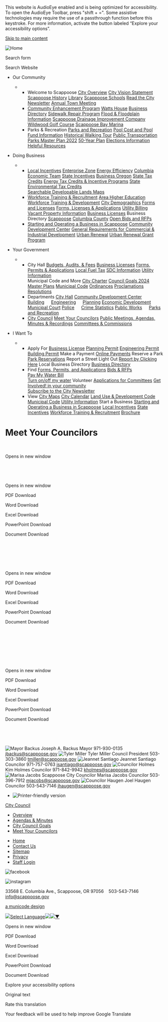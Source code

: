 This website is AudioEye enabled and is being optimized for accessibility. To open the AudioEye Toolbar, press "shift + =". Some assistive technologies may require the use of a passthrough function before this keystroke. For more information, activate the button labeled “Explore your accessibility options”.

[Skip to main content](https://www.scappoose.gov/citycouncil/page/meet-your-councilors/)

![Home](https://www.scappoose.gov/sites/all/themes/aha_compass/logo.png)

Search form

Search Website

- Our Community
  
  - - Welcome to Scappoose [City Overview](https://www.scappoose.gov/community) [City Vision Statement](https://www.scappoose.gov/community/page/city-vision-statement) [Scappoose History](https://www.scappoose.gov/community/page/scappoose-history) [Library](https://www.scappooselibrary.org) [Scappoose Schools](https://www.scappoosek12.org) [Read the City Newsletter](https://www.scappoose.gov/cityhall/page/city-newsletter) [Annual Town Meeting](https://www.scappoose.gov/community/page/annual-town-meeting)
    - [Community Enhancement Program](https://www.scappoose.gov/cityhall/page/community-enhancement-program) [Watts House](https://www.scappoose.gov/community/page/watts-house) [Business Directory](https://www.scappoose.gov/business-directory) [Sidewalk Repair Program](https://www.scappoose.gov/node/17411) [Flood &amp; Floodplain Information](https://www.scappoose.gov/planning/page/flood-floodplain-information) [Scappoose Drainage Improvement Company](https://www.scappoose.gov/engineering/page/scappoose-drainage-improvement-company) [Wildwood Golf Course](https://wildwoodgolf.com) [Scappoose Bay Marina](https://www.portofcolumbiacounty.org/recreation/page/scappoose-bay-marine-%20%0A%20%20%20%20%20%20%20%20%20%20%20%20%20%20park)
    - Parks &amp; Recreation [Parks and Recreation](https://www.scappoose.gov/parksrec) [Pool Cost and Pool Fund Information](https://www.scappoose.gov/community/page/pool-cost-and-pool-fund-information) [Historical Walking Tour](https://www.scappoose.gov/cityhall/page/city-scappoose-historical-walking-tour) [Public Transportation](https://www.nworegontransit.org/agencies/columbia-county-rider) [Parks Master Plan 2022](https://www.scappoose.gov/parksrec/page/parks-master-plan-update-2022-2023) [50-Year Plan](https://www.scappoose.gov/vision) [Elections Information](https://www.scappoose.gov/cityhall/page/elections-information) [Helpful Resources](https://www.scappoose.gov/community/page/helpful-resources-community)
- Doing Business
  
  - - [Local Incentives](https://www.scappoose.gov/ed/page/local-incentives) [Enterprise Zone](https://www.scappoose.gov/ed/page/enterprise-zone) [Energy Efficiency](https://www.scappoose.gov/ed/page/energy-efficiency) [Columbia Economic Team](https://www.scappoose.gov/ed/page/columbia-economic-team) [State Incentives](https://www.scappoose.gov/ed/page/state-incentives) [Business Oregon](https://www.scappoose.gov/ed/page/business-oregon) [State Tax Credits](https://www.scappoose.gov/ed/page/state-tax-credits) [Energy Tax Credits &amp; Incentive Programs](https://www.oregon.gov/energy/Incentives/Pages/default.aspx) [State Environmental Tax Credits](https://www.scappoose.gov/ed/page/state-environmental-tax-credits)  
      [Searchable Developable Lands Maps](https://columbiaeconomicteam.com/searchable-maps)
    - [Workforce Training &amp; Recruitment](https://www.scappoose.gov/ed/page/workforce-training-and-recruitment) [Area Higher Education](https://www.scappoose.gov/ed/page/area-higher-education) [Workforce Training &amp; Development](https://www.scappoose.gov/ed/page/workforce-training-and-development) [City Demographics](https://www.scappoose.gov/ed/page/city-demographics) [Forms and Licenses](https://www.scappoose.gov/building/page/forms-and-licenses) [Forms, Licenses &amp; Applications](https://www.scappoose.gov/forms) [Utility Billing](https://www.scappoose.gov/cityhall/page/utility-information) [Vacant Property Information](https://www.scappoose.gov/building/page/vacant-property-information) [Business Licenses](https://www.scappoose.gov/cityhall/page/business-licenses) Business Directory [Scappoose](https://www.scappoose.gov/business-directory) [Columbia County](https://keepitlocalcc.com) [Open Bids and RFPs](https://www.scappoose.gov/rfps)
    - [Starting and Operating a Business in Scappoose](https://www.scappoose.gov/ed/page/starting-and-operating-business-scappoose) [Community Development Center](https://www.scappoose.gov/cdc) [General Requirements for Commercial &amp; Industrial Development](https://www.scappoose.gov/planning/page/general-requirements-commercial-industrial-development) [Urban Renewal](https://www.scappoose.gov/ed/page/urban-renewal) [Urban Renewal Grant Program](https://www.scappoose.gov/ed/page/scappoose-urban-renewal-grant-program)
- Your Government
  
  - - City Hall [Budgets, Audits, &amp; Fees](https://www.scappoose.gov/cityhall/page/budgets-audits-fees) [Business Licenses](https://www.scappoose.gov/cityhall/page/business-licenses) [Forms, Permits &amp; Applications](https://www.scappoose.gov/forms) [Local Fuel Tax](https://www.scappoose.gov/node/16831) [SDC Information](https://www.scappoose.gov/cityhall/page/sdc-information) [Utility Information](https://www.scappoose.gov/cityhall/page/utility-information)  
      Municipal Code and More [City Charter](https://www.scappoose.gov/municipal-code/city-charter-0) [Council Goals 2024](https://www.scappoose.gov/citycouncil/page/city-scappoose-council-goals) [Master Plans](https://www.scappoose.gov/cityhall/page/master-plans) [Municipal Code](https://www.scappoose.gov/municipalcode) [Ordinances](https://www.scappoose.gov/ordinances) [Proclamations](https://www.scappoose.gov/cityhall/page/proclamations) [Resolutions](https://www.scappoose.gov/resolutions)
    - Departments [City Hall](https://www.scappoose.gov/cityhall) [Community Development Center](https://www.scappoose.gov/cdc)   [Building](https://www.scappoose.gov/building)   [Engineering](https://www.scappoose.gov/engineering)   [Planning](https://www.scappoose.gov/planning) [Economic Development](https://www.scappoose.gov/ed) [Municipal Court](https://www.scappoose.gov/municipalcourt) [Police](https://www.scappoose.gov/police)   [Crime Statistics](https://www.scappoose.gov/crime-statistics) [Public Works](https://www.scappoose.gov/publicworks)   [Parks and Recreation](https://www.scappoose.gov/parksrec)
    - [City Council](https://www.scappoose.gov/citycouncil) [Meet Your Councilors](https://www.scappoose.gov/citycouncil/page/meet-your-councilors) [Public Meetings, Agendas, Minutes &amp; Recordings](https://www.scappoose.gov/meetings) [Committees &amp; Commissions](https://www.scappoose.gov/cc)
- I Want To
  
  - - Apply For [Business License](https://www.scappoose.gov/cityhall/page/business-licenses) [Planning Permit](https://www.scappoose.gov/forms?field_microsite_tid=96) [Engineering Permit](https://www.scappoose.gov/forms?field_microsite_tid=94) [Building Permit](https://www.scappoose.gov/forms?field_microsite_tid=95) Make a Payment [Online Payments](https://www.scappoose.gov/cityhall/page/online-payments) Reserve a Park [Park Reservations](https://www.scappoose.gov/reservations) Report a Street Light Out [Report by Clicking Here](https://www.scappoose.gov/publicworks/webform/report-street-light-out) Local Business Directory [Business Directory](https://www.scappoose.gov/business-directory)
    - Find [Forms, Permits, and Applications](https://www.scappoose.gov/forms) [Bids &amp; RFPs](https://www.scappoose.gov/rfps)  
      [Pay My Water Bill](https://www.scappoose.gov/cityhall/page/pay-your-water-bill)  
      [Turn on/off my water](https://www.scappoose.gov/cityhall/webform/water-account-activationdeactivation-form) Volunteer [Applications for Committees](https://www.scappoose.gov/cc/page/committee-openings-and-applications) [Get Involved! in your community](https://www.scappoose.gov/citycouncil/page/meet-your-councilors/cityhall/page/get-involved-your-community)  
      [Subscribe to the City Newsletter](https://www.scappoose.gov/newsletter/subscriptions)
    - View [City Maps](https://www.scappoose.gov/planning/page/city-maps) [City Calendar](https://www.scappoose.gov/calendar) [Land Use &amp; Development Code](https://www.scappoose.gov/municipalcode?keys=&field_municipal_code_tid=86&=Apply) [Municipal Code](https://www.scappoose.gov/municipalcode) [Utility Information](https://www.scappoose.gov/cityhall/page/utility-information) Start a Business [Starting and Operating a Business in Scappoose](https://www.scappoose.gov/ed/page/starting-and-operating-business-scappoose) [Local Incentives](https://www.scappoose.gov/ed/page/local-incentives) [State Incentives](https://www.scappoose.gov/ed/page/state-incentives) [Workforce Training &amp; Recruitment](https://www.scappoose.gov/ed/page/workforce-training-and-recruitment) [Brochure](https://www.scappoose.gov/ed/page/starting-and-operating-business-scappoose-brochure)

# Meet Your Councilors

 

Opens in new window

 

 

Opens in new window

PDF Download

Word Download

Excel Download

PowerPoint Download

Document Download

 

 

 

Opens in new window

PDF Download

Word Download

Excel Download

PowerPoint Download

Document Download

 

 

 

 

Opens in new window

PDF Download

Word Download

Excel Download

PowerPoint Download

Document Download

 

 

![Mayor Backus](https://www.scappoose.gov/sites/default/files/styles/directory_listings_-_body__with_photo/public/imageattachments/directory/666/mayorbackusweb.jpg?itok=bvPNyfDd) Joseph A. Backus Mayor 971-930-0135 [jbackus@scappoose.gov](mailto:jbackus@scappoose.gov) ![Tyler Miller](https://www.scappoose.gov/sites/default/files/styles/directory_listings_-_body__with_photo/public/imageattachments/directory/19627/miller.png?itok=xZOf7-FZ) Tyler Miller Council President 503-303-3860 [tmiller@scappoose.gov](mailto:tmiller@scappoose.gov) ![Jeannet Santiago](https://www.scappoose.gov/sites/default/files/styles/directory_listings_-_body__with_photo/public/imageattachments/directory/4051/jeanette_sanchez.jpg?itok=Gjew2Pyk) Jeannet Santiago Councilor 971-757-0763 [jsantiago@scappoose.gov](mailto:jsantiago@scappoose.gov) ![Councilor Holmes](https://www.scappoose.gov/sites/default/files/styles/directory_listings_-_body__with_photo/public/imageattachments/directory/8221/kimholmesweb.jpg?itok=dEqNp4RK) Kim Holmes Councilor 971-842-9942 [kholmes@scappoose.gov](mailto:kholmes@scappoose.gov) ![Marisa Jacobs Scappoose City Councilor](https://www.scappoose.gov/sites/default/files/styles/directory_listings_-_body__with_photo/public/imageattachments/directory/21479/marisa_jacobs_10.2023.jpeg?itok=nu2PcCGF) Marisa Jacobs Councilor 503-396-7912 [mjacobs@scappoose.gov](mailto:mjacobs@scappoose.gov) ![Councilor Haugen](https://www.scappoose.gov/sites/default/files/styles/directory_listings_-_body__with_photo/public/imageattachments/directory/21750/joel_2-3-1cx.jpg?itok=eHobGKRQ) Joel Haugen Councilor 503-543-7146 [jhaugen@scappoose.gov](mailto:jhaugen@scappoose.gov)

- ![Printer-friendly version](https://www.scappoose.gov/sites/all/modules/print/icons/print_icon.png)

[City Council](https://www.scappoose.gov/citycouncil)

- [Overview](https://www.scappoose.gov/citycouncil)
- [Agendas &amp; Minutes](https://www.scappoose.gov/meetings?field_microsite_tid=27)
- [City Council Goals](https://www.scappoose.gov/citycouncil/page/council-goals-priorities%C2%A0)
- [Meet Your Councilors](https://www.scappoose.gov/citycouncil/page/meet-your-councilors)

<!--THE END-->

- [Home](https://www.scappoose.gov)
- [Contact Us](https://www.scappoose.gov/contact)
- [Sitemap](https://www.scappoose.gov/sitemap)
- [Privacy](https://www.scappoose.gov/cityhall/page/privacy-policy)
- [Staff Login](https://www.scappoose.gov/user/login?current=node%2F858)

![facebook](https://www.scappoose.gov/sites/all/themes/aha_compass/images/social-icons/facebook.png)

![instagram](https://www.scappoose.gov/sites/all/themes/aha_compass/images/social-icons/instagram.png)

33568 E. Columbia Ave., Scappoose, OR 97056    503-543-7146    [info@scappoose.gov](mailto:info@scappoose.gov)

[a municode design](https://www.ahaconsulting.com)

![](https://www.google.com/images/cleardot.gif)[Select Language![](https://www.google.com/images/cleardot.gif)​![](https://www.google.com/images/cleardot.gif)▼](https://www.scappoose.gov/citycouncil/page/meet-your-councilors)

Opens in new window

PDF Download

Word Download

Excel Download

PowerPoint Download

Document Download

Explore your accessibility options

Original text

Rate this translation

Your feedback will be used to help improve Google Translate